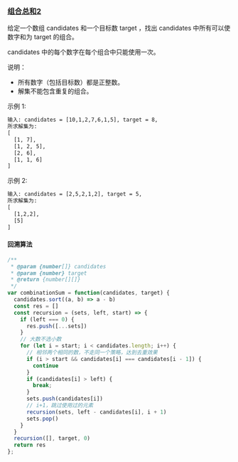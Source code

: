 ### [组合总和2](https://leetcode-cn.com/problems/combination-sum-ii/)

给定一个数组 candidates 和一个目标数 target ，找出 candidates 中所有可以使数字和为 target 的组合。

candidates 中的每个数字在每个组合中只能使用一次。

说明：
- 所有数字（包括目标数）都是正整数。
- 解集不能包含重复的组合。 

示例 1:
```html
输入: candidates = [10,1,2,7,6,1,5], target = 8,
所求解集为:
[
  [1, 7],
  [1, 2, 5],
  [2, 6],
  [1, 1, 6]
]
```
示例 2:
```html
输入: candidates = [2,5,2,1,2], target = 5,
所求解集为:
[
  [1,2,2],
  [5]
]
```

#### 回溯算法
```javascript
/**
 * @param {number[]} candidates
 * @param {number} target
 * @return {number[][]}
 */
var combinationSum = function(candidates, target) {
  candidates.sort((a, b) => a - b)
  const res = []
  const recursion = (sets, left, start) => {
    if (left === 0) {
      res.push([...sets])
    }
    // 大数不选小数
    for (let i = start; i < candidates.length; i++) {
      // 相邻两个相同的数，不走同一个策略，达到去重效果
      if (i > start && candidates[i] === candidates[i - 1]) {
        continue
      }
      if (candidates[i] > left) {
        break;
      }
      sets.push(candidates[i])
      // i+1，跳过使用过的元素
      recursion(sets, left - candidates[i], i + 1)
      sets.pop()
    }
  }
  recursion([], target, 0)
  return res
};
```

